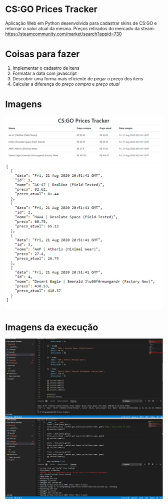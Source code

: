 # CS:GO Prices Tracker

Aplicação Web em Python desenvolvida para cadastrar skins de CS:GO e retornar o valor atual da mesma.
Preços retirados do mercado da steam: https://steamcommunity.com/market/search?appid=730

# Coisas para fazer

1. Implementar o cadastro de itens
2. Formatar a data com javascript
3. Descobrir uma forma mais eficiente de pegar o preço dos itens
4. Calcular a diferença do _preço compra_ e _preço atual_

# Imagens

![Imagem do site](imagens/front.png)
![Dados em formato Json](imagens/json.png)

# Imagens da execução

![Imagem da criação do bd](imagens/back.png)
![Imagem do codigo rodando](imagens/rodando.png)
